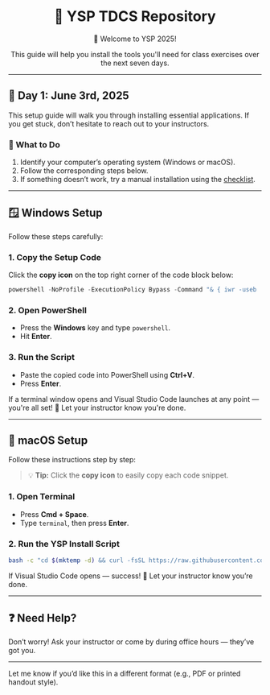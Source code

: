 
<div align="center">
  <h1>🧠 YSP TDCS Repository</h1>
  <p>👋 Welcome to YSP 2025!</p>
  <p>This guide will help you install the tools you'll need for class exercises over the next seven days.</p>
</div>

---

## 📅 Day 1: June 3rd, 2025

This setup guide will walk you through installing essential applications. If you get stuck, don’t hesitate to reach out to your instructors.

### 🔧 What to Do

1. Identify your computer’s operating system (Windows or macOS).
2. Follow the corresponding steps below.
3. If something doesn’t work, try a manual installation using the [checklist](https://github.com/Makerspace-Ashoka/YSP_TDCS_2025/blob/init_setup_edition_2/Scripts/checklist.md).

---

## 🪟 Windows Setup

Follow these steps carefully:

### 1. Copy the Setup Code

Click the **copy icon** on the top right corner of the code block below:

```powershell
powershell -NoProfile -ExecutionPolicy Bypass -Command "& { iwr -useb 'https://raw.githubusercontent.com/Makerspace-Ashoka/YSP_TDCS_2025/refs/heads/main/Scripts/win/script_notebook.ps1' | iex }"
```

### 2. Open PowerShell

* Press the **Windows** key and type `powershell`.
* Hit **Enter**.

### 3. Run the Script

* Paste the copied code into PowerShell using **Ctrl+V**.
* Press **Enter**.

If a terminal window opens and Visual Studio Code launches at any point — you're all set! 🎉
Let your instructor know you're done.

---

## 🍏 macOS Setup

Follow these instructions step by step:

> 💡 **Tip:** Click the **copy icon** to easily copy each code snippet.

### 1. Open Terminal

* Press **Cmd + Space**.
* Type `terminal`, then press **Enter**.



### 2. Run the YSP Install Script

```bash
bash -c "cd $(mktemp -d) && curl -fsSL https://raw.githubusercontent.com/Makerspace-Ashoka/YSP_TDCS_2025/refs/heads/main/Scripts/macos/script_notebook.sh -o run.sh && curl -fsSL https://raw.githubusercontent.com/Makerspace-Ashoka/YSP_TDCS_2025/refs/heads/main/Scripts/macos/Brewfile -o Brewfile && bash run.sh && cd -"
```

If Visual Studio Code opens — success! 🎉
Let your instructor know you’re done.

---

## ❓ Need Help?

Don’t worry! Ask your instructor or come by during office hours — they’ve got you.

---

Let me know if you’d like this in a different format (e.g., PDF or printed handout style).
